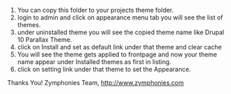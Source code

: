 <!-- WHERE TO START -->

1. You can copy this folder to your projects theme folder.
2. login to admin and click on appearance menu tab you will see the list of themes.
3. under uninstalled theme you will see the copied theme name like Drupal 10 Parallax Theme.
4. click on Install and set as default link under that theme and clear cache
5. You will see the theme gets applied to frontpage and now your theme name appear under Installed themes as first in listing.
6. click on setting link under that theme to set the Appearance.

Thanks You!
Zymphonies Team,
http://www.zymphonies.com
